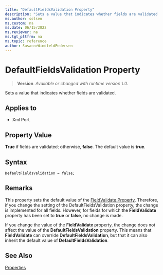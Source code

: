 ```yaml
---
title: "DefaultFieldsValidation Property"
description: "Sets a value that indicates whether fields are validated."
ms.author: solsen
ms.custom: na
ms.date: 06/15/2022
ms.reviewer: na
ms.tgt_pltfrm: na
ms.topic: reference
author: SusanneWindfeldPedersen
---
```

[//]: # (START>DO_NOT_EDIT)
[//]: # (IMPORTANT:Do not edit any of the content between here and the END>DO_NOT_EDIT.)
[//]: # (Any modifications should be made in the .xml files in the ModernDev repo.)
# DefaultFieldsValidation Property
> **Version**: _Available or changed with runtime version 1.0._

Sets a value that indicates whether fields are validated.

## Applies to
-   Xml Port

[//]: # (IMPORTANT: END>DO_NOT_EDIT)

## Property Value  

**True** if fields are validated; otherwise, **false**. The default value is **true**.

## Syntax

```AL
DefaultFieldsValidation = false;  
```
  
## Remarks

This property sets the default value of the [FieldValidate Property](devenv-fieldvalidate-property.md). Therefore, if you change the setting of the DefaultFieldsValidation property, the change is implemented for all fields. However, for fields for which the **FieldValidate** property has been set to **true** or **false**, no change is made.  
  
If you change the value of the **FieldValidate** property, the change does not affect the value of the **DefaultFieldsValidation** property. This means that **FieldValidate** can override **DefaultFieldsValidation**, but that it can also inherit the default value of **DefaultFieldsValidation**.  
  
## See Also  

[Properties](devenv-properties.md)